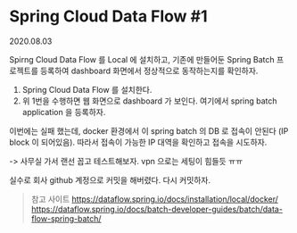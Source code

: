 # Spring Cloud Data Flow #1

2020.08.03

Spirng Cloud Data Flow 를 Local 에 설치하고, 기존에 만들어둔 Spring Batch 프로젝트를 등록하여 dashboard 화면에서 정상적으로 동작하는지를 확인하자.

1. Spring Cloud Data Flow 를 설치한다.
2. 위 1번을 수행하면 웹 화면으로 dashboard 가 보인다. 여기에서 spring batch application 을 등록하자.

이번에는 실패 했는데, docker 환경에서 이 spring batch 의 DB 로 접속이 안된다 (IP block 이 되어있음).
따라서 접속이 가능한 IP 대역을 확인하고 접속을 시도하자.

-> 사무실 가서 랜선 꼽고 테스트해보자. vpn 으로는 세팅이 힘들듯 ㅠㅠ




실수로 회사 github 계정으로 커밋을 해버렸다. 다시 커밋하자.


> 참고 사이트
https://dataflow.spring.io/docs/installation/local/docker/
https://dataflow.spring.io/docs/batch-developer-guides/batch/data-flow-spring-batch/


